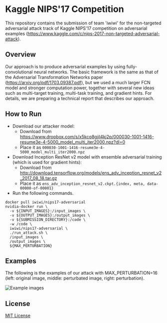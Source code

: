 # Kaggle NIPS'17 Competition

This repository contains the submission of team 'iwiwi' for the non-targeted adversarial attack track of Kaggle NIPS'17 competition on adversarial examples (https://www.kaggle.com/c/nips-2017-non-targeted-adversarial-attack).

## Overview

Our approach is to produce adversarial examples by using fully-convolutional neural networks. The basic framework is the same as that of the Adversarial Transformation Networks paper (https://arxiv.org/pdf/1703.09387.pdf), but we used a much larger FCN model and stronger computation power, together with several new ideas such as multi-target training, multi-task training, and gradient hints. For details, we are preparing a technical report that describes our approach.


## How to Run

* Download our attacker model:
	* Download from https://www.dropbox.com/s/x5kcq8gjil4kj2p/000030-1001-1416-resume3e-4-5000_model_multi_iter2000.npz?dl=0
	* Place it as `000030-1001-1416-resume3e-4-5000_model_multi_iter2000.npz`
* Download Inception ResNet v2 model with ensemble adversarial training (which is used for gradient hints):
	* Download from http://download.tensorflow.org/models/ens_adv_inception_resnet_v2_2017_08_18.tar.gz 
	* Place it as `ens_adv_inception_resnet_v2.ckpt.{index, meta, data-00000-of-00001}`
* Run the following commands.

```
docker pull iwiwi/nips17-adversarial
nvidia-docker run \
  -v ${INPUT_IMAGES}:/input_images \
  -v ${OUTPUT_IMAGES}:/output_images \
  -v ${SUBMISSION_DIRECTORY}:/code \
  -w /code \
  iwiwi/nips17-adversarial \
  ./run_attack.sh \
  /input_images \
  /output_images \
  ${MAX_PERTURBATION}
```

## Examples

The following is the examples of our attack with MAX_PERTURBATION=16 (left: original image, middle: perturbated image, right: perturbation).

![Example images](examples.png)


## License

[MIT License](LICENSE)
